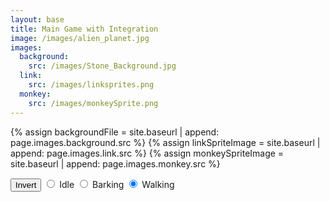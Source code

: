 ```yaml
---
layout: base
title: Main Game with Integration
image: /images/alien_planet.jpg
images:
  background:
    src: /images/Stone_Background.jpg
  link:
    src: /images/linksprites.png
  monkey:
    src: /images/monkeySprite.png
---
```


<!-- Liquid code, run by Jekyll, used to define location of asset(s) -->
{% assign backgroundFile = site.baseurl | append: page.images.background.src %}
{% assign linkSpriteImage = site.baseurl | append: page.images.link.src %}
{% assign monkeySpriteImage = site.baseurl | append: page.images.monkey.src %}

<style>
    #controls {
        position: relative;
        z-index: 2; /* Ensure the controls are on top */
    }
</style>

<!-- Prepare DOM elements -->
<!-- Wrap both the link canvas and controls in a container div -->
<div id="canvasContainer">
    <div id="controls"> <!-- Controls -->
        <!-- Background controls -->
        <button id="toggleCanvasEffect">Invert</button>
        <!-- Link controls -->
        <input type="radio" name="animation" id="idle">
        <label for="idle">Idle</label>
        <input type="radio" name="animation" id="barking">
        <label for="barking">Barking</label>
        <input type="radio" name="animation" id="walking" checked>
        <label for="walking">Walking</label>
    </div>
</div>

<script type="module">
    import GameEnv from '{{site.baseurl}}/assets/js/alienWorld/GameEnv.js';
    import GameObject from '{{site.baseurl}}/assets/js/alienWorld/GameObject.js';
    import Background from '{{site.baseurl}}/assets/js/alienWorld/Background.js';
    import Character from '{{site.baseurl}}/assets/js/alienWorld/Character.js';
    import Platform from '{{site.baseurl}}/assets/js/alienWorld/Platform.js';
    import { initLink } from '{{site.baseurl}}/assets/js/alienWorld/CharacterLink.js';
    import { initMonkey } from '{{site.baseurl}}/assets/js/alienWorld/CharacterMonkey.js';

    // Create a function to load an image and return a Promise
    function loadImage(src) {
        return new Promise((resolve, reject) => {
        const image = new Image();
        image.src = src;
        image.onload = () => resolve(image);
        image.onerror = reject;
        });
    }

    // Game loop
    function gameLoop() {
        for (var gameObj of GameObject.gameObjectArray){
            gameObj.update();
            gameObj.draw();
        }
        requestAnimationFrame(gameLoop);  // cycle game, aka recursion
    }

    // Window resize
    function setSize() {
        GameEnv.setGameEnv();  // Update GameEnv dimensions

        // Call the sizing method on all game objects
        for (var gameObj of GameObject.gameObjectArray){
            gameObj.size();
        }
    }

    
    async function startGame() {
        // Resolve file dependencies before starting gam
        try {

            // Define data for Game Objects

            const [backgroundImg, linkImg, monkeyImg] = await Promise.all([
                loadImage('{{backgroundFile}}'),
                loadImage('{{linkSpriteImage}}'),
                loadImage('{{monkeySpriteImage}}'),
            ]);

            // Prepare HTML with Background Canvas
            const backgroundCanvas = document.createElement("canvas");
            backgroundCanvas.id = "background";
            document.querySelector("#canvasContainer").appendChild(backgroundCanvas);

            // Prepare HTML with Link Canvas
            const linkCanvas = document.createElement("canvas");
            linkCanvas.id = "characters";
            document.querySelector("#canvasContainer").appendChild(linkCanvas);

            // Prepare HTML with Monkey Canvas
            const monkeyCanvas = document.createElement("canvas");
            monkeyCanvas.id = "characters";
            document.querySelector("#canvasContainer").appendChild(monkeyCanvas);

            // Setup Globals
            GameEnv.gameSpeed = 2;
            GameEnv.controls = document.getElementById("controls");
            GameEnv.gravity = 3;
        
            // Create Game Objects

            // Background object(s)
            const backgroundSpeedRatio = 0.5
            var backgroundObj = new Background(backgroundCanvas, backgroundImg, backgroundSpeedRatio);

            // Character object(s)
            const linkSpeedRatio = 0.2
            var linkObj = initLink(linkCanvas, linkImg, linkSpeedRatio);
            const monkeySpeedRatio = 0.7
            var monkeyObj = initMonkey(monkeyCanvas, monkeyImg, monkeySpeedRatio);

            //var platform = new Platform(0, GameEnv.bottom - 50, GameEnv.innerWidth, 10);

            // Define Event Listeners 

            // Listen for window resize events and trigger the handleResize function
            window.addEventListener('resize', setSize);

            /* Toggle "canvas filter property" between alien and normal */
            var isFilterEnabled = true;
            const defaultFilter = getComputedStyle(document.documentElement).getPropertyValue('--default-canvas-filter');

            toggleCanvasEffect.addEventListener("click", function () {
                if (isFilterEnabled) {  // toggle off
                    backgroundCanvas.style.filter = "none";  // remove filter
                    linkCanvas.style.filter = "none";
                    monkeyCanvas.style.filter = "none";
                } else { // toggle on
                    backgroundCanvas.style.filter = defaultFilter; // Apply the default filter value
                    linkCanvas.style.filter = defaultFilter;
                    monkeyCanvas.style.filter = defaultFilter;
                }
                isFilterEnabled = !isFilterEnabled;  // switch boolean value
            });


            // Start the game
            
            setSize();
            gameLoop();

        
        // Trap errors on bad images
        } catch (error) {
            console.error('Failed to load one or more images:', error);
        }
    }
  
    // Call the initializeGame function to start the game
    startGame();
  
</script>

